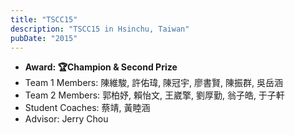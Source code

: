 ```yaml
---
title: "TSCC15"
description: "TSCC15 in Hsinchu, Taiwan"
pubDate: "2015"
---
```


- **Award: 🏆Champion & Second Prize**
- Team 1 Members: 陳維駿, 許佑瑋, 陳冠宇, 廖書賢, 陳振群, 吳岳涵
- Team 2 Members: 郭柏妤, 賴怡文, 王崴擎, 劉厚勤, 翁子皓, 于子軒
- Student Coaches: 蔡靖, 黃睦涵
- Advisor: Jerry Chou